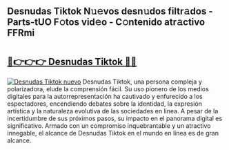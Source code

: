 ## Desnudas Tiktok N𝚞𝚎vos desn𝚞dos filtr𝚊dos - Parts-tUO F𝚘tos vid𝚎o - C𝚘ntenido atr𝚊ctivo FFRmi

# <h2><a href="http://mbc7m9.tromn.icu/?c=Desnudas+Tiktok">🔗👉👉👉 Desnudas Tiktok 🔗🔗</a></h2>

[![Desnudas Tiktok nuevo](https://i.imgur.com/pEAQMta.gif)](http://mbc7m9.tromn.icu/?c=Desnudas+Tiktok)
Desnudas Tiktok, una persona compleja y polarizadora, elude la comprensión fácil. Su uso pionero de los medios digitales para la autorrepresentación ha cautivado y enfurecido a los espectadores, encendiendo debates sobre la identidad, la expresión artística y la naturaleza evolutiva de las sociedades en línea. A pesar de la incertidumbre de sus próximos pasos, su impacto en el panorama digital es significativo. Armado con un compromiso inquebrantable y un atractivo innegable, el alcance de Desnudas Tiktok en el mundo en línea es de gran alcance.
